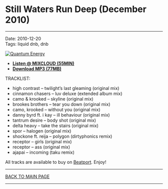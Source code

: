 # Still Waters Run Deep (December 2010)

----

Date: 2010-12-20    
Tags: liquid dnb, dnb    

[![Quantum Energy](https://thumbnailer.mixcloud.com/unsafe/300x300/extaudio/0/f/1/5/9cb0-c41e-4751-a015-26d99a95f4c7)](https://www.mixcloud.com/quantumenergy/still-waters-run-deep-december-2010/)

* [**Listen @ MIXCLOUD (55MIN)**](https://www.mixcloud.com/quantumenergy/still-waters-run-deep-december-2010/)
* [**Download MP3 (77MB)**](https://1drv.ms/u/s!AmzuuXrjf51v2LMYZSsqhZOxtu1Ylw)

TRACKLIST:  

* high contrast – twilight’s last gleaming (original mix)
* cinnamon chasers – luv deluxe (extended album mix)
* camo & krooked – skyline (original mix)
* brookes brothers – tear you down (original mix)
* camo, krooked – without you (original mix)
* danny byrd ft. i kay – ill behaviour (original mix)
* tantrum desire – body shot (original mix)
* delta heavy – take the stairs (original mix)
* spor – halogen (original mix)
* shockone ft. reija – polygon (dirtyphonics remix)
* receptor – girls (original mix)
* receptor – ass (original mix)
* ajapai – incoming (taku remix)

All tracks are available to buy on <a href="http://beatport.com" target="_blank">Beatport</a>.
Enjoy!

----

[BACK TO MAIN PAGE](./README.md)

----